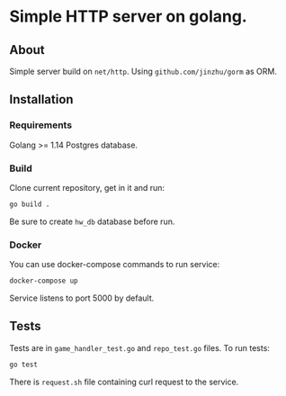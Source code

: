 # Simple HTTP server on golang.

## About

Simple server build on `net/http`. Using `github.com/jinzhu/gorm` as ORM.

## Installation

### Requirements

Golang >= 1.14
Postgres database.

### Build

Clone current repository, get in it and run:

```bash
go build .
```

Be sure to create `hw_db` database before run.

### Docker

You can use docker-compose commands to run service:

```bash
docker-compose up
```

Service listens to port 5000 by default.

## Tests

Tests are in `game_handler_test.go` and `repo_test.go` files.
To run tests:

```bash
go test
```

There is `request.sh` file containing curl request to the service.
